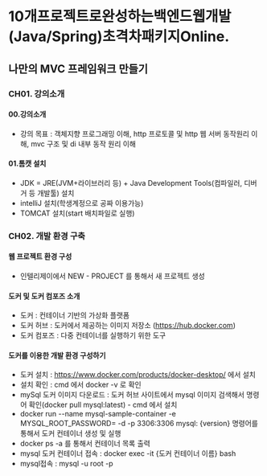 # 10개프로젝트로완성하는백엔드웹개발(Java/Spring)초격차패키지Online.

## 나만의 MVC 프레임워크 만들기

### CH01. 강의소개
#### 00.강의소개
- 강의 목표 : 객체지향 프로그래밍 이해, http 프로토콜 및 http 웹 서버 동작원리 이해, mvc 구조 및 di 내부 동작 원리 이해
#### 01.톰캣 설치
- JDK = JRE(JVM+라이브러리 등) + Java Development Tools(컴파일러, 디버거 등 개발툴) 설치
- intelliJ 설치(학생계정으로 공짜 이용가능)
- TOMCAT 설치(start 배치파일로 실행)

### CH02. 개발 환경 구축
#### 웹 프로젝트 환경 구성
- 인텔리제이에서 NEW - PROJECT 를 통해서 새 프로젝트 생성

#### 도커 및 도커 컴포즈 소개
- 도커 : 컨테이너 기반의 가상화 플랫폼
- 도커 허브 : 도커에서 제공하는 이미지 저장소 (https://hub.docker.com)
- 도커 컴포즈 : 다중 컨테이너를 실행하기 위한 도구

#### 도커를 이용한 개발 환경 구성하기
- 도커 설치 : https://www.docker.com/products/docker-desktop/ 에서 설치
- 설치 확인 : cmd 에서 docker -v 로 확인
- mySql 도커 이미지 다운로드 : 도커 허브 사이트에서 mysql 이미지 검색해서 명령어 확인(docker pull mysql:latest) - cmd 에서 설치
- docker run --name mysql-sample-container -e MYSQL_ROOT_PASSWORD=<password> -d -p 3306:3306 mysql: {version} 명령어를 통해서 도커 컨테이너 생성 및 실행
- docker ps -a 를 통해서 컨테이너 목록 출력
- mysql 도커 컨테이너 접속 : docker exec -it {도커 컨테이너 이름} bash
- mysql접속 : mysql -u root -p

